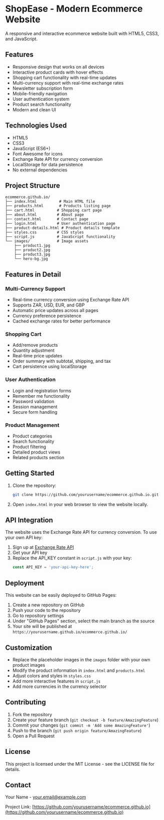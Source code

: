 # ShopEase - Modern Ecommerce Website

A responsive and interactive ecommerce website built with HTML5, CSS3, and JavaScript.

## Features

- Responsive design that works on all devices
- Interactive product cards with hover effects
- Shopping cart functionality with real-time updates
- Multi-currency support with real-time exchange rates
- Newsletter subscription form
- Mobile-friendly navigation
- User authentication system
- Product search functionality
- Modern and clean UI

## Technologies Used

- HTML5
- CSS3
- JavaScript (ES6+)
- Font Awesome for icons
- Exchange Rate API for currency conversion
- LocalStorage for data persistence
- No external dependencies

## Project Structure

```
ecommerce.github.io/
├── index.html          # Main HTML file
├── products.html       # Products listing page
├── cart.html          # Shopping cart page
├── about.html         # About page
├── contact.html       # Contact page
├── login.html         # User authentication page
├── product-details.html # Product details template
├── styles.css         # CSS styles
├── script.js          # JavaScript functionality
└── images/            # Image assets
    ├── product1.jpg
    ├── product2.jpg
    ├── product3.jpg
    └── hero-bg.jpg
```

## Features in Detail

### Multi-Currency Support
- Real-time currency conversion using Exchange Rate API
- Supports ZAR, USD, EUR, and GBP
- Automatic price updates across all pages
- Currency preference persistence
- Cached exchange rates for better performance

### Shopping Cart
- Add/remove products
- Quantity adjustment
- Real-time price updates
- Order summary with subtotal, shipping, and tax
- Cart persistence using localStorage

### User Authentication
- Login and registration forms
- Remember me functionality
- Password validation
- Session management
- Secure form handling

### Product Management
- Product categories
- Search functionality
- Product filtering
- Detailed product views
- Related products section

## Getting Started

1. Clone the repository:
   ```bash
   git clone https://github.com/yourusername/ecommerce.github.io.git
   ```

2. Open `index.html` in your web browser to view the website locally.

## API Integration

The website uses the Exchange Rate API for currency conversion. To use your own API key:

1. Sign up at [Exchange Rate API](https://exchangerate.host)
2. Get your API key
3. Replace the API_KEY constant in `script.js` with your key:
   ```javascript
   const API_KEY = 'your-api-key-here';
   ```

## Deployment

This website can be easily deployed to GitHub Pages:

1. Create a new repository on GitHub
2. Push your code to the repository
3. Go to repository settings
4. Under "GitHub Pages" section, select the main branch as the source
5. Your site will be published at `https://yourusername.github.io/ecommerce.github.io/`

## Customization

- Replace the placeholder images in the `images` folder with your own product images
- Modify the product information in `index.html` and `products.html`
- Adjust colors and styles in `styles.css`
- Add more interactive features in `script.js`
- Add more currencies in the currency selector

## Contributing

1. Fork the repository
2. Create your feature branch (`git checkout -b feature/AmazingFeature`)
3. Commit your changes (`git commit -m 'Add some AmazingFeature'`)
4. Push to the branch (`git push origin feature/AmazingFeature`)
5. Open a Pull Request

## License

This project is licensed under the MIT License - see the LICENSE file for details.

## Contact

Your Name - your.email@example.com

Project Link: [https://github.com/yourusername/ecommerce.github.io](https://github.com/yourusername/ecommerce.github.io)